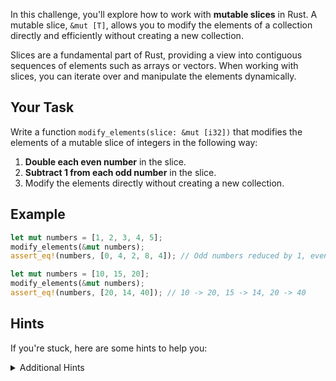 In this challenge, you'll explore how to work with **mutable slices** in Rust. A mutable slice, `&mut [T]`, allows you to modify the elements of a collection directly and efficiently without creating a new collection.

Slices are a fundamental part of Rust, providing a view into contiguous sequences of elements such as arrays or vectors. When working with slices, you can iterate over and manipulate the elements dynamically.

## Your Task

Write a function `modify_elements(slice: &mut [i32])` that modifies the elements of a mutable slice of integers in the following way:

1. **Double each even number** in the slice.
2. **Subtract 1 from each odd number** in the slice.
3. Modify the elements directly without creating a new collection.

## Example

```rust
let mut numbers = [1, 2, 3, 4, 5];
modify_elements(&mut numbers);
assert_eq!(numbers, [0, 4, 2, 8, 4]); // Odd numbers reduced by 1, even numbers doubled.

let mut numbers = [10, 15, 20];
modify_elements(&mut numbers);
assert_eq!(numbers, [20, 14, 40]); // 10 -> 20, 15 -> 14, 20 -> 40
```

## Hints

If you're stuck, here are some hints to help you:

<details>
    <summary>Additional Hints</summary>

- Use the `.iter_mut()` method to traverse the slice by mutable reference.
- Remember that you can check if a number is even using `num % 2 == 0`.
- Use dereferencing (`*`) to update the value pointed to by the mutable reference.
- You can use a `for` loop with mutable references for concise modification.
- The slice directly modifies the original collection it is derived from, so no need to return anything.

</details>
